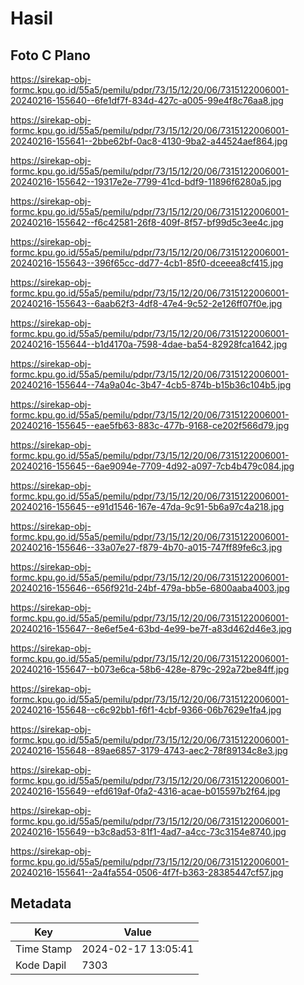 # Hasil

## Foto C Plano

https://sirekap-obj-formc.kpu.go.id/55a5/pemilu/pdpr/73/15/12/20/06/7315122006001-20240216-155640--6fe1df7f-834d-427c-a005-99e4f8c76aa8.jpg

https://sirekap-obj-formc.kpu.go.id/55a5/pemilu/pdpr/73/15/12/20/06/7315122006001-20240216-155641--2bbe62bf-0ac8-4130-9ba2-a44524aef864.jpg

https://sirekap-obj-formc.kpu.go.id/55a5/pemilu/pdpr/73/15/12/20/06/7315122006001-20240216-155642--19317e2e-7799-41cd-bdf9-11896f6280a5.jpg

https://sirekap-obj-formc.kpu.go.id/55a5/pemilu/pdpr/73/15/12/20/06/7315122006001-20240216-155642--f6c42581-26f8-409f-8f57-bf99d5c3ee4c.jpg

https://sirekap-obj-formc.kpu.go.id/55a5/pemilu/pdpr/73/15/12/20/06/7315122006001-20240216-155643--396f65cc-dd77-4cb1-85f0-dceeea8cf415.jpg

https://sirekap-obj-formc.kpu.go.id/55a5/pemilu/pdpr/73/15/12/20/06/7315122006001-20240216-155643--6aab62f3-4df8-47e4-9c52-2e126ff07f0e.jpg

https://sirekap-obj-formc.kpu.go.id/55a5/pemilu/pdpr/73/15/12/20/06/7315122006001-20240216-155644--b1d4170a-7598-4dae-ba54-82928fca1642.jpg

https://sirekap-obj-formc.kpu.go.id/55a5/pemilu/pdpr/73/15/12/20/06/7315122006001-20240216-155644--74a9a04c-3b47-4cb5-874b-b15b36c104b5.jpg

https://sirekap-obj-formc.kpu.go.id/55a5/pemilu/pdpr/73/15/12/20/06/7315122006001-20240216-155645--eae5fb63-883c-477b-9168-ce202f566d79.jpg

https://sirekap-obj-formc.kpu.go.id/55a5/pemilu/pdpr/73/15/12/20/06/7315122006001-20240216-155645--6ae9094e-7709-4d92-a097-7cb4b479c084.jpg

https://sirekap-obj-formc.kpu.go.id/55a5/pemilu/pdpr/73/15/12/20/06/7315122006001-20240216-155645--e91d1546-167e-47da-9c91-5b6a97c4a218.jpg

https://sirekap-obj-formc.kpu.go.id/55a5/pemilu/pdpr/73/15/12/20/06/7315122006001-20240216-155646--33a07e27-f879-4b70-a015-747ff89fe6c3.jpg

https://sirekap-obj-formc.kpu.go.id/55a5/pemilu/pdpr/73/15/12/20/06/7315122006001-20240216-155646--656f921d-24bf-479a-bb5e-6800aaba4003.jpg

https://sirekap-obj-formc.kpu.go.id/55a5/pemilu/pdpr/73/15/12/20/06/7315122006001-20240216-155647--8e6ef5e4-63bd-4e99-be7f-a83d462d46e3.jpg

https://sirekap-obj-formc.kpu.go.id/55a5/pemilu/pdpr/73/15/12/20/06/7315122006001-20240216-155647--b073e6ca-58b6-428e-879c-292a72be84ff.jpg

https://sirekap-obj-formc.kpu.go.id/55a5/pemilu/pdpr/73/15/12/20/06/7315122006001-20240216-155648--c6c92bb1-f6f1-4cbf-9366-06b7629e1fa4.jpg

https://sirekap-obj-formc.kpu.go.id/55a5/pemilu/pdpr/73/15/12/20/06/7315122006001-20240216-155648--89ae6857-3179-4743-aec2-78f89134c8e3.jpg

https://sirekap-obj-formc.kpu.go.id/55a5/pemilu/pdpr/73/15/12/20/06/7315122006001-20240216-155649--efd619af-0fa2-4316-acae-b015597b2f64.jpg

https://sirekap-obj-formc.kpu.go.id/55a5/pemilu/pdpr/73/15/12/20/06/7315122006001-20240216-155649--b3c8ad53-81f1-4ad7-a4cc-73c3154e8740.jpg

https://sirekap-obj-formc.kpu.go.id/55a5/pemilu/pdpr/73/15/12/20/06/7315122006001-20240216-155641--2a4fa554-0506-4f7f-b363-28385447cf57.jpg


## Metadata

| Key        | Value               |
| ---------- | ------------------- |
| Time Stamp | 2024-02-17 13:05:41 |
| Kode Dapil | 7303                |



